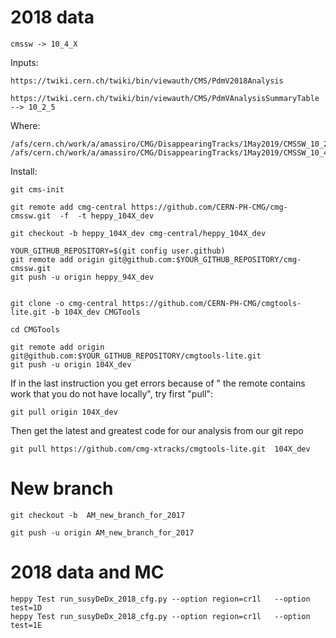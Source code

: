 2018 data
====

    cmssw -> 10_4_X
    
Inputs:
 
    https://twiki.cern.ch/twiki/bin/viewauth/CMS/PdmV2018Analysis
    
    https://twiki.cern.ch/twiki/bin/viewauth/CMS/PdmVAnalysisSummaryTable --> 10_2_5
    
    
Where:

    /afs/cern.ch/work/a/amassiro/CMG/DisappearingTracks/1May2019/CMSSW_10_2_5/src
    /afs/cern.ch/work/a/amassiro/CMG/DisappearingTracks/1May2019/CMSSW_10_4_0/src
    
Install:


    git cms-init

    git remote add cmg-central https://github.com/CERN-PH-CMG/cmg-cmssw.git  -f  -t heppy_104X_dev

    git checkout -b heppy_104X_dev cmg-central/heppy_104X_dev

    YOUR_GITHUB_REPOSITORY=$(git config user.github)
    git remote add origin git@github.com:$YOUR_GITHUB_REPOSITORY/cmg-cmssw.git
    git push -u origin heppy_94X_dev


    git clone -o cmg-central https://github.com/CERN-PH-CMG/cmgtools-lite.git -b 104X_dev CMGTools

    cd CMGTools 

    git remote add origin  git@github.com:$YOUR_GITHUB_REPOSITORY/cmgtools-lite.git 
    git push -u origin 104X_dev
    
If in the last instruction you get errors because of " the remote contains work that you do not have locally", try first "pull":

    git pull origin 104X_dev
    
    
Then get the latest and greatest code for our analysis from our git repo

    git pull https://github.com/cmg-xtracks/cmgtools-lite.git  104X_dev

    
    
New branch
====


    git checkout -b  AM_new_branch_for_2017
    
    git push -u origin AM_new_branch_for_2017
     

2018 data and MC
====

    heppy Test run_susyDeDx_2018_cfg.py --option region=cr1l   --option test=1D
    heppy Test run_susyDeDx_2018_cfg.py --option region=cr1l   --option test=1E
 
